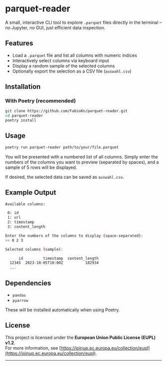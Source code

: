 # parquet-reader

A small, interactive CLI tool to explore `.parquet` files directly in the terminal – no Jupyter, no GUI, just efficient data inspection.

## Features

- Load a `.parquet` file and list all columns with numeric indices
- Interactively select columns via keyboard input
- Display a random sample of the selected columns
- Optionally export the selection as a CSV file (`auswahl.csv`)

## Installation

### With Poetry (recommended)

```bash
git clone https://github.com/FabioKn/parquet-reader.git
cd parquet-reader
poetry install
```

##  Usage

```bash
poetry run parquet-reader path/to/your/file.parquet
```

You will be presented with a numbered list of all columns. Simply enter the numbers of the columns you want to preview (separated by spaces), and a sample of 5 rows will be displayed.

If desired, the selected data can be saved as `auswahl.csv`.

## Example Output

```bash
Available columns:

 0: id
 1: url
 2: timestamp
 3: content_length

Enter the numbers of the columns to display (space-separated):
>> 0 2 3

Selected columns (sample):

      id         timestamp  content_length
  12345  2023-10-05T10:00Z          182934
  ...
```

## Dependencies

- `pandas`
- `pyarrow`

These will be installed automatically when using Poetry.

## License

This project is licensed under the **European Union Public License (EUPL) v1.2**.  
For more information, see [https://joinup.ec.europa.eu/collection/eupl](https://joinup.ec.europa.eu/collection/eupl).

---
